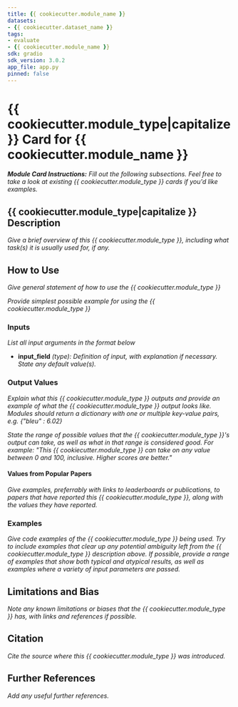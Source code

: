 ```yaml
---
title: {{ cookiecutter.module_name }}
datasets:
- {{ cookiecutter.dataset_name }} 
tags:
- evaluate
- {{ cookiecutter.module_name }}
sdk: gradio
sdk_version: 3.0.2
app_file: app.py
pinned: false
---
```


# {{ cookiecutter.module_type|capitalize }} Card for {{ cookiecutter.module_name }}

***Module Card Instructions:*** *Fill out the following subsections. Feel free to take a look at existing {{ cookiecutter.module_type }} cards if you'd like examples.*

## {{ cookiecutter.module_type|capitalize }} Description
*Give a brief overview of this {{ cookiecutter.module_type }}, including what task(s) it is usually used for, if any.*

## How to Use
*Give general statement of how to use the {{ cookiecutter.module_type }}*

*Provide simplest possible example for using the {{ cookiecutter.module_type }}*

### Inputs
*List all input arguments in the format below*
- **input_field** *(type): Definition of input, with explanation if necessary. State any default value(s).*

### Output Values

*Explain what this {{ cookiecutter.module_type }} outputs and provide an example of what the {{ cookiecutter.module_type }} output looks like. Modules should return a dictionary with one or multiple key-value pairs, e.g. {"bleu" : 6.02}*

*State the range of possible values that the {{ cookiecutter.module_type }}'s output can take, as well as what in that range is considered good. For example: "This {{ cookiecutter.module_type }} can take on any value between 0 and 100, inclusive. Higher scores are better."*

#### Values from Popular Papers
*Give examples, preferrably with links to leaderboards or publications, to papers that have reported this {{ cookiecutter.module_type }}, along with the values they have reported.*

### Examples
*Give code examples of the {{ cookiecutter.module_type }} being used. Try to include examples that clear up any potential ambiguity left from the {{ cookiecutter.module_type }} description above. If possible, provide a range of examples that show both typical and atypical results, as well as examples where a variety of input parameters are passed.*

## Limitations and Bias
*Note any known limitations or biases that the {{ cookiecutter.module_type }} has, with links and references if possible.*

## Citation
*Cite the source where this {{ cookiecutter.module_type }} was introduced.*

## Further References
*Add any useful further references.*

